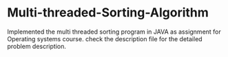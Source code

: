 # Multi-threaded-Sorting-Algorithm
Implemented the multi threaded sorting program in JAVA as assignment for Operating systems course.
check the description file for the detailed problem description.
